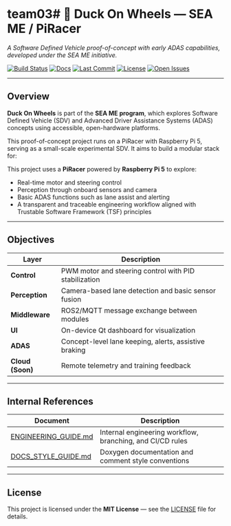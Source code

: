 # team03# 🦆 Duck On Wheels — SEA ME / PiRacer  
*A Software Defined Vehicle proof-of-concept with early ADAS capabilities, developed under the SEA ME initiative.*

[![Build Status](https://github.com/SEAME-pt/team03_DuckOnWheels/actions/workflows/ci.yml/badge.svg)](https://github.com/SEAME-pt/team03_DuckOnWheels/actions/workflows/ci.yml)
[![Docs](https://github.com/SEAME-pt/team03_DuckOnWheels/actions/workflows/doxygen-docs.yml/badge.svg)](https://SEAME-pt.github.io/team03_DuckOnWheels/)
[![Last Commit](https://img.shields.io/github/last-commit/SEAME-pt/team03_DuckOnWheels)](https://github.com/SEAME-pt/team03_DuckOnWheels/commits/main)
[![License](https://img.shields.io/github/license/SEAME-pt/team03_DuckOnWheels)](LICENSE)
[![Open Issues](https://img.shields.io/github/issues/SEAME-pt/team03_DuckOnWheels)](https://github.com/SEAME-pt/team03_DuckOnWheels/issues)

---

## Overview

**Duck On Wheels** is part of the **SEA ME program**, which explores Software Defined Vehicle (SDV) and Advanced Driver Assistance Systems (ADAS) concepts using accessible, open-hardware platforms.

This proof-of-concept project runs on a PiRacer with Raspberry Pi 5, serving as a small-scale experimental SDV.
It aims to build a modular stack for:

This project uses a **PiRacer** powered by **Raspberry Pi 5** to explore:
- Real-time motor and steering control  
- Perception through onboard sensors and camera
- Basic ADAS functions such as lane assist and alerting  
- A transparent and traceable engineering workflow aligned with Trustable Software Framework (TSF) principles

---

## Objectives

| Layer | Description |
|--------|--------------|
| **Control** | PWM motor and steering control with PID stabilization |
| **Perception** | Camera-based lane detection and basic sensor fusion |
| **Middleware** | ROS2/MQTT message exchange between modules |
| **UI** | On-device Qt dashboard for visualization |
| **ADAS** | Concept-level lane keeping, alerts, assistive braking |
| **Cloud (Soon)** | Remote telemetry and training feedback |

---

## Internal References

| Document | Description |
|-----------|-------------|
| [ENGINEERING_GUIDE.md](docs/ENGINEERING_GUIDE.md) | Internal engineering workflow, branching, and CI/CD rules |
| [DOCS_STYLE_GUIDE.md](docs/DOCS_STYLE_GUIDE.md) | Doxygen documentation and comment style conventions |

---

## License

This project is licensed under the **MIT License** — see the [LICENSE](LICENSE) file for details.